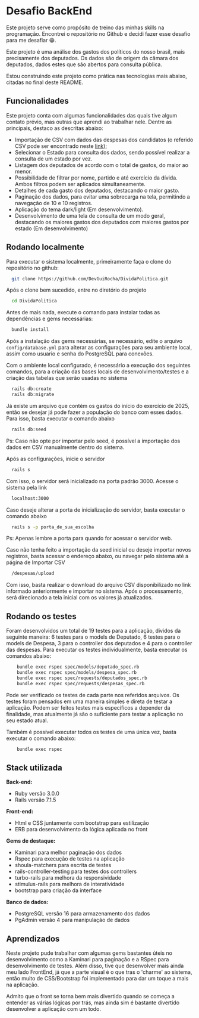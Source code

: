 
# Desafio BackEnd

Este projeto serve como propósito de treino das minhas skills na programação. Encontrei o repositório no Github e decidi fazer esse desafio para me desafiar 😁.

Este projeto é uma análise dos gastos dos políticos do nosso brasil, mais precisamente dos deputados. Os dados são de origem da câmara dos deputados, dados estes que são abertos para consulta pública.

Estou construindo este projeto como prática nas tecnologias mais abaixo, citadas no final deste README.

## Funcionalidades

Este projeto conta com algumas funcionalidades das quais tive algum contato prévio, mas outras que aprendi ao trabalhar nele. Dentre as principais, destaco as descritas abaixo:

- Importação de CSV com dados das despesas dos candidatos (o referido CSV pode ser encontrado neste [link](https://dadosabertos.camara.leg.br/swagger/api.html?tab=staticfile#staticfile));
- Selecionar o Estado para consulta dos dados, sendo possível realizar a consulta de um estado por vez.
- Listagem dos deputados de acordo com o total de gastos, do maior ao menor.
- Possibilidade de filtrar por nome, partido e até exercício da dívida. Ambos filtros podem ser aplicados simultaneamente.
- Detalhes de cada gasto dos deputados, destacando o maior gasto.
- Paginação dos dados, para evitar uma sobrecarga na tela, permitindo a navegação de 10 e 10 registros.
- Aplicação do tema dark/light (Em desenvolvimento).
- Desenvolvimento de uma tela de consulta de um modo geral, destacando os maiores gastos dos deputados com maiores gastos por estado (Em desenvolvimento)

## Rodando localmente

Para executar o sistema localmente, primeiramente faça o clone do repositório no github:

```bash
  git clone https://github.com/DevGuiRocha/DividaPolitica.git
```

Após o clone bem sucedido, entre no diretório do projeto

```bash
  cd DividaPolitica
```

Antes de mais nada, execute o comando para instalar todas as dependências e gems necessárias:

```bash
  bundle install
```

Após a instalação das gems necessárias, se necessário, edite o arquivo ```config/database.yml``` para alterar as configurações para seu ambiente local, assim como usuario e senha do PostgreSQL para conexões.

Com o ambiente local configurado, é necessário a execução dos seguintes comandos, para a criação das bases locais de desenvolvimento/testes e a criação das tabelas que serão usadas no sistema

```bash
  rails db:create
  rails db:migrate
```

Já existe um arquivo que contém os gastos do início do exercício de 2025, então se desejar já pode fazer a população do banco com esses dados. Para isso, basta executar o comando abaixo

```bash
  rails db:seed
```

Ps: Caso não opte por importar pelo seed, é possível a importação dos dados em CSV manualmente dentro do sistema.

Após as configurações, inicie o servidor

```bash
  rails s 
```

Com isso, o servidor será inicializado na porta padrão 3000. Acesse o sistema pela link

```bash
  localhost:3000
```

Caso deseje alterar a porta de inicialização do servidor, basta executar o comando abaixo

```bash
  rails s -p porta_de_sua_escolha
```

Ps: Apenas lembre a porta para quando for acessar o servidor web.

Caso não tenha feito a importação da seed inicial ou deseje importar novos registros, basta acessar o endereço abaixo, ou navegar pelo sistema até a página de Importar CSV

```bash
  /despesas/upload
```

Com isso, basta realizar o download do arquivo CSV disponibilizado no link informado anteriormente e importar no sistema. Após o processamento, será direcionado a tela inicial com os valores já atualizados.

## Rodando os testes

Foram desenvolvidos um total de 19 testes para a aplicação, dividos da seguinte maneira: 6 testes para o models de Deputado, 6 testes para o models de Despesa, 3 para o controller dos deputados e 4 para o controller das despesas. Para executar os testes individualmente, basta executar os comandos abaixo:

```bash
    bundle exec rspec spec/models/deputado_spec.rb
    bundle exec rspec spec/models/despesa_spec.rb
    bundle exec rspec spec/requests/deputados_spec.rb
    bundle exec rspec spec/requests/despesas_spec.rb
```

Pode ser verificado os testes de cada parte nos referidos arquivos. Os testes foram pensados em uma maneira simples e direta de testar a aplicação. Podem ser feitos testes mais específicos a depender da finalidade, mas atualmente já são o suficiente para testar a aplicação no seu estado atual.

Também é possível executar todos os testes de uma única vez, basta executar o comando abaixo:

```bash
    bundle exec rspec
```

## Stack utilizada

**Back-end:** 
- Ruby versão 3.0.0
- Rails versão 7.1.5

**Front-end:** 
- Html e CSS juntamente com bootstrap para estilização
- ERB para desenvolvimento da lógica aplicada no front

**Gems de destaque:** 
- Kaminari para melhor paginação dos dados
- Rspec para execução de testes na aplicação
- shoula-matchers para escrita de testes
- rails-controller-testing para testes dos controllers
- turbo-rails para melhora da responsividade
- stimulus-rails para melhora de interatividade
- bootstrap para criação da interface 

**Banco de dados:** 
- PostgreSQL versão 16 para armazenamento dos dados
- PgAdmin versão 4 para manipulação de dados

## Aprendizados

Neste projeto pude trabalhar com algumas gems bastantes úteis no desenvolvimento como a Kaminari para paginação e a RSpec para desenvolvimento de testes. Além disso, tive que desenvolver mais ainda meu lado FrontEnd, já que a parte visual é o que tras o 'charme' ao sistema, então muito de CSS/Bootstrap foi implementado para dar um toque a mais na aplicação.

Admito que o front se torna bem mais divertido quando se começa a entender as várias lógicas por trás, mas ainda sim é bastante divertido desenvolver a aplicação com um todo.
